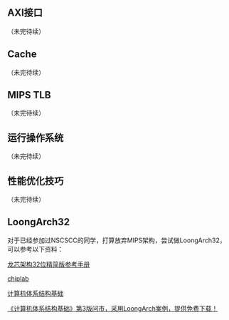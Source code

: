 ## AXI接口

（未完待续）

## Cache

（未完待续）

## MIPS TLB

（未完待续）

## 运行操作系统

（未完待续）

## 性能优化技巧

（未完待续）

## LoongArch32

对于已经参加过NSCSCC的同学，打算放弃MIPS架构，尝试做LoongArch32，可以参考以下资料：

[龙芯架构32位精简版参考手册](https://mirrors.tuna.tsinghua.edu.cn/loongson/docs/LoongArch32.pdf)

[chiplab](https://gitee.com/loongson-edu/chiplab)

[计算机体系结构基础](https://foxsen.github.io/archbase/)

[《计算机体系结构基础》第3版问市，采用LoongArch案例，提供免费下载！](https://mp.weixin.qq.com/s/bYOiSFRa-wereDAxcaF-Mg)